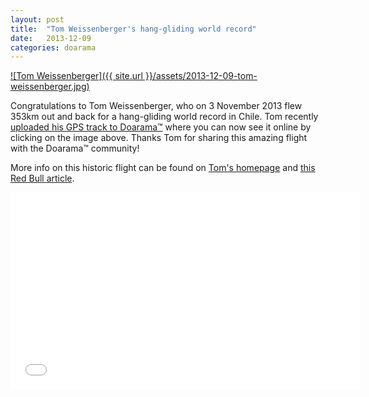 ```yaml
---
layout: post
title:  "Tom Weissenberger's hang-gliding world record"
date:   2013-12-09
categories: doarama
---
```


[![Tom Weissenberger]({{ site.url }}/assets/2013-12-09-tom-weissenberger.jpg)](http://www.doarama.com/view/2860)

Congratulations to Tom Weissenberger, who on 3 November 2013 flew 353km out and back for a hang-gliding world record in Chile.
Tom recently [uploaded his GPS track to Doarama&trade;](http://www.doarama.com/view/2860) where you can now see it online by
clicking on the image above.  Thanks Tom for sharing this amazing flight with the Doarama&trade; community!

More info on this historic flight can be found on [Tom's homepage](http://www.wings-on-tour.com/) and 
[this Red Bull article](http://www.redbull.com/au/en/adventure/stories/1331620262876/a-new-hang-gliding-world-record-in-chile).

<iframe width="560" height="315" src="//www.youtube.com/embed/t2Car84FG-c" frameborder="0" allowfullscreen></iframe>